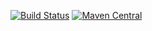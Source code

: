 [![Build Status](https://travis-ci.org/karakays/hibernate-enum-array.svg?branch=master)](https://travis-ci.org/karakays/hibernate-enum-array?branch=master) 
[![Maven Central](https://maven-badges.herokuapp.com/maven-central/com.karakays.hibernate/hibernate-enum-array/badge.svg)](https://maven-badges.herokuapp.com/maven-central/com.karakays.hibernate/hibernate-enum-array/) 
